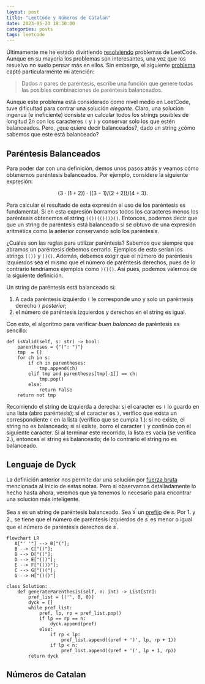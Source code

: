 ```yaml
---
layout: post
title: "LeetCode y Números de Catalan"
date: 2023-05-23 18:30:00
categories: posts
tags: leetcode
---
```


Últimamente me he estado divirtiendo [resolviendo](https://github.com/luisgrivas/leetcode) problemas de LeetCode. Aunque en su mayoría los problemas son interesantes, una vez que los resuelvo no suelo pensar más en ellos. Sin embargo, el siguiente [problema](https://leetcode.com/problems/generate-parentheses/description/) captó particularmente mi atención:

> Dados $n$ pares de paréntesis, escribe una función que genere todas las posibles combinaciones de paréntesis balanceados.

Aunque este problema está considerado como nivel medio en LeetCode, tuve dificultad para contrar una solución _elegante_. Claro, una solución ingenua (e ineficiente) consiste en calcular todos los strings posibles de longitud $2n$ con los caracteres ```(``` y ```)``` y conservar solo los que estén balanceados. Pero, ¿que quiere decir balanceados?, dado un string ¿cómo sabemos que este está balanceado?

## Paréntesis Balanceados

Para poder dar con una definición, demos unos pasos atrás y veamos cómo obtenemos paréntesis balanceados. Por ejemplo, considere la siguiente expresión: 

$$(3 \cdot (1 + 2)) \cdot ((3 - 1) / (2 + 2)) / (4 + 3).$$

Para calcular el resultado de esta expresión el uso de los paréntesis es fundamental. Si en esta expresión borramos todos los caracteres menos los paréntesis obtenemos el string ```(())(()())()```. Entonces, podemos decir que que un string de paréntesis está balanceado si se obtuvo de una expresión aritmética como la anterior conservando solo los paréntesis. 

¿Cuáles son las reglas para utilizar paréntesis? Sabemos que siempre que abramos un paréntesis debemos cerrarlo. Ejemplos de esto serían los strings  ```(())``` y ```()()```. Además, debemos exigir que el número de paréntesis izquierdos sea el mismo que el número de paréntesis derechos, pues de lo contrario tendríamos ejemplos como ```)()()```. Así pues, podemos valernos de la siguiente definición.

Un string de paréntesis está balanceado si:
1. A cada paréntesis izquierdo ```(``` le corresponde uno y solo un paréntesis derecho ```)``` _posterior_;
2. el número de paréntesis izquierdos y derechos en el string es igual.

Con esto, el algoritmo para verificar _buen balanceo_ de paréntesis es sencillo: 

```python3
def isValid(self, s: str) -> bool:
	parentheses = {"(": ")"}
	tmp  = []
    for ch in s:
    	if ch in parentheses:
    		tmp.append(ch)
        elif tmp and parentheses[tmp[-1]] == ch:
            tmp.pop()
        else:
            return False
    return not tmp
```
Recorriendo el string de izquierda a derecha: si el caracter es ```(``` lo guardo en una lista (abro paréntesis); si el caracter es ```)```, verifico que exista un correspondiente ```(``` en la lista (verifico que se cumpla 1.): si no existe, el string no es balanceado; si sí existe, borro el caracter ```(``` y continúo con el siguiente caracter. Si al terminar este recorrido, la lista es vacía (se verifica 2.), entonces el string es balanceado; de lo contrario el string no es balanceado.

 ## Lenguaje de Dyck

La definición anterior nos permite dar una solución por [fuerza bruta](https://en.wikipedia.org/wiki/Brute-force_search) mencionada al inicio de estas notas. Pero si observamos detalladamente lo hecho hasta ahora, veremos que ya tenemos lo necesario para encontrar una solución más inteligente.

Sea $s$ es un string de paréntesis balanceado. Sea $s^\prime$ un [prefijo](https://en.wikipedia.org/wiki/Substring#Prefix) de $s$. Por 1. y 2., se tiene que el número de paréntesis izquierdos de $s^\prime$ es menor o igual que el número de paréntesis derechos de $s^\prime$. 


```mermaid
flowchart LR
   A["' '"] --> B["("];
   B --> C["()"];
   B --> D["(("];
   D --> E["(()"];
   E --> F["(())"];
   C --> G["()("];
   G --> H["()()"]
````


```python3
class Solution:
    def generateParenthesis(self, n: int) -> List[str]:
        pref_list = [('', 0, 0)]
        dyck = []
        while pref_list:
            pref, lp, rp = pref_list.pop()
            if lp == rp == n:
                dyck.append(pref)
            else:
                if rp < lp:
                    pref_list.append((pref + ')', lp, rp + 1))      
                if lp < n:
                    pref_list.append((pref + '(', lp + 1, rp))       
        return dyck
```

## Números de Catalan
